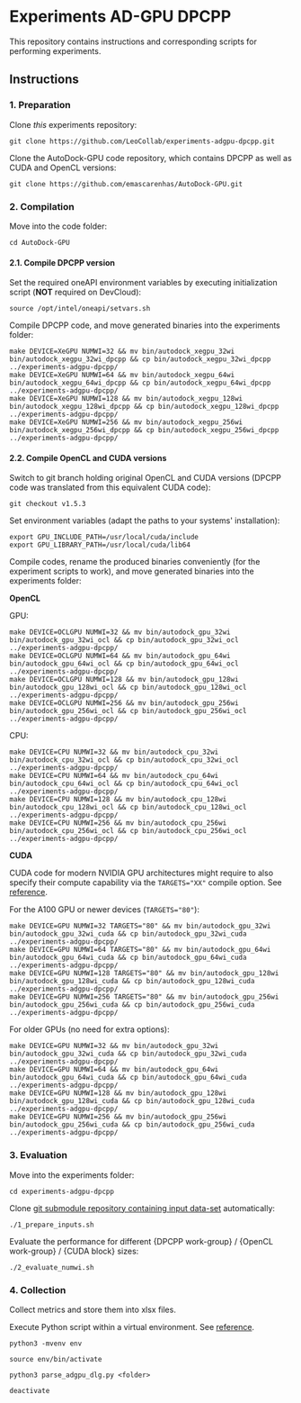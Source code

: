 # Experiments AD-GPU DPCPP

This repository contains instructions and corresponding scripts for performing experiments.

## Instructions

### 1. Preparation

Clone _this_ experiments repository:

```
git clone https://github.com/LeoCollab/experiments-adgpu-dpcpp.git
```

Clone the AutoDock-GPU code repository, which contains DPCPP as well as CUDA and OpenCL versions:

```
git clone https://github.com/emascarenhas/AutoDock-GPU.git
```

### 2. Compilation

Move into the code folder:

```
cd AutoDock-GPU
```

#### 2.1. Compile DPCPP version

Set the required oneAPI environment variables by executing initialization script (**NOT** required on DevCloud):

```
source /opt/intel/oneapi/setvars.sh
```

Compile DPCPP code, and move generated binaries into the experiments folder:

```
make DEVICE=XeGPU NUMWI=32 && mv bin/autodock_xegpu_32wi bin/autodock_xegpu_32wi_dpcpp && cp bin/autodock_xegpu_32wi_dpcpp ../experiments-adgpu-dpcpp/
make DEVICE=XeGPU NUMWI=64 && mv bin/autodock_xegpu_64wi bin/autodock_xegpu_64wi_dpcpp && cp bin/autodock_xegpu_64wi_dpcpp ../experiments-adgpu-dpcpp/
make DEVICE=XeGPU NUMWI=128 && mv bin/autodock_xegpu_128wi bin/autodock_xegpu_128wi_dpcpp && cp bin/autodock_xegpu_128wi_dpcpp ../experiments-adgpu-dpcpp/
make DEVICE=XeGPU NUMWI=256 && mv bin/autodock_xegpu_256wi bin/autodock_xegpu_256wi_dpcpp && cp bin/autodock_xegpu_256wi_dpcpp ../experiments-adgpu-dpcpp/
```

#### 2.2. Compile OpenCL and CUDA versions

Switch to git branch holding original OpenCL and CUDA versions (DPCPP code was translated from this equivalent CUDA code):

```
git checkout v1.5.3
```

Set environment variables (adapt the paths to your systems' installation):

```
export GPU_INCLUDE_PATH=/usr/local/cuda/include
export GPU_LIBRARY_PATH=/usr/local/cuda/lib64
```

Compile codes, rename the produced binaries conveniently (for the experiment scripts to work), and move generated binaries into the experiments folder:

**OpenCL**


GPU:

```
make DEVICE=OCLGPU NUMWI=32 && mv bin/autodock_gpu_32wi bin/autodock_gpu_32wi_ocl && cp bin/autodock_gpu_32wi_ocl ../experiments-adgpu-dpcpp/
make DEVICE=OCLGPU NUMWI=64 && mv bin/autodock_gpu_64wi bin/autodock_gpu_64wi_ocl && cp bin/autodock_gpu_64wi_ocl ../experiments-adgpu-dpcpp/
make DEVICE=OCLGPU NUMWI=128 && mv bin/autodock_gpu_128wi bin/autodock_gpu_128wi_ocl && cp bin/autodock_gpu_128wi_ocl ../experiments-adgpu-dpcpp/
make DEVICE=OCLGPU NUMWI=256 && mv bin/autodock_gpu_256wi bin/autodock_gpu_256wi_ocl && cp bin/autodock_gpu_256wi_ocl ../experiments-adgpu-dpcpp/
```

CPU:

```
make DEVICE=CPU NUMWI=32 && mv bin/autodock_cpu_32wi bin/autodock_cpu_32wi_ocl && cp bin/autodock_cpu_32wi_ocl ../experiments-adgpu-dpcpp/
make DEVICE=CPU NUMWI=64 && mv bin/autodock_cpu_64wi bin/autodock_cpu_64wi_ocl && cp bin/autodock_cpu_64wi_ocl ../experiments-adgpu-dpcpp/
make DEVICE=CPU NUMWI=128 && mv bin/autodock_cpu_128wi bin/autodock_cpu_128wi_ocl && cp bin/autodock_cpu_128wi_ocl ../experiments-adgpu-dpcpp/
make DEVICE=CPU NUMWI=256 && mv bin/autodock_cpu_256wi bin/autodock_cpu_256wi_ocl && cp bin/autodock_cpu_256wi_ocl ../experiments-adgpu-dpcpp/
```

**CUDA**

CUDA code for modern NVIDIA GPU architectures might require to also specify their compute capability via the `TARGETS="XX"` compile option. See [reference](https://github.com/ccsb-scripps/AutoDock-GPU/issues/172#issuecomment-1010263229).

For the A100 GPU or newer devices (`TARGETS="80"`):

```
make DEVICE=GPU NUMWI=32 TARGETS="80" && mv bin/autodock_gpu_32wi bin/autodock_gpu_32wi_cuda && cp bin/autodock_gpu_32wi_cuda ../experiments-adgpu-dpcpp/
make DEVICE=GPU NUMWI=64 TARGETS="80" && mv bin/autodock_gpu_64wi bin/autodock_gpu_64wi_cuda && cp bin/autodock_gpu_64wi_cuda ../experiments-adgpu-dpcpp/
make DEVICE=GPU NUMWI=128 TARGETS="80" && mv bin/autodock_gpu_128wi bin/autodock_gpu_128wi_cuda && cp bin/autodock_gpu_128wi_cuda ../experiments-adgpu-dpcpp/
make DEVICE=GPU NUMWI=256 TARGETS="80" && mv bin/autodock_gpu_256wi bin/autodock_gpu_256wi_cuda && cp bin/autodock_gpu_256wi_cuda ../experiments-adgpu-dpcpp/
```

For older GPUs (no need for extra options):

```
make DEVICE=GPU NUMWI=32 && mv bin/autodock_gpu_32wi bin/autodock_gpu_32wi_cuda && cp bin/autodock_gpu_32wi_cuda ../experiments-adgpu-dpcpp/
make DEVICE=GPU NUMWI=64 && mv bin/autodock_gpu_64wi bin/autodock_gpu_64wi_cuda && cp bin/autodock_gpu_64wi_cuda ../experiments-adgpu-dpcpp/
make DEVICE=GPU NUMWI=128 && mv bin/autodock_gpu_128wi bin/autodock_gpu_128wi_cuda && cp bin/autodock_gpu_128wi_cuda ../experiments-adgpu-dpcpp/
make DEVICE=GPU NUMWI=256 && mv bin/autodock_gpu_256wi bin/autodock_gpu_256wi_cuda && cp bin/autodock_gpu_256wi_cuda ../experiments-adgpu-dpcpp/
```


### 3. Evaluation

Move into the experiments folder:

```
cd experiments-adgpu-dpcpp
```

Clone [git submodule repository containing input data-set](https://gitlab.com/L30nardoSV/ad-gpu_miniset_20.git) automatically: 

```
./1_prepare_inputs.sh
```

Evaluate the performance for different {DPCPP work-group} / {OpenCL work-group} / {CUDA block} sizes:

```
./2_evaluate_numwi.sh
```

### 4. Collection

Collect metrics and store them into xlsx files.

Execute Python script within a virtual environment. See [reference](https://www.freecodecamp.org/news/how-to-setup-virtual-environments-in-python).

```
python3 -mvenv env
```

```
source env/bin/activate
```

```
python3 parse_adgpu_dlg.py <folder>
```

```
deactivate
```


